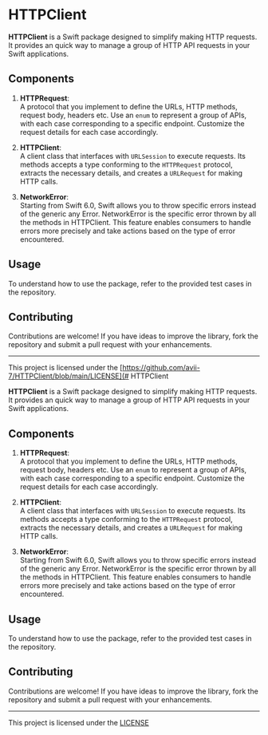 # HTTPClient

**HTTPClient** is a Swift package designed to simplify making HTTP requests. It provides an quick way to manage a group of HTTP API requests in your Swift applications.

## Components

1. **HTTPRequest**:  
   A protocol that you implement to define the URLs, HTTP methods, request body, headers etc. Use an `enum` to represent a group of APIs, with each case corresponding to a specific endpoint. Customize the request details for each case accordingly.

2. **HTTPClient**:  
   A client class that interfaces with `URLSession` to execute requests. Its methods accepts a type conforming to the `HTTPRequest` protocol, extracts the necessary details, and creates a `URLRequest` for making HTTP calls.

3. **NetworkError**:  
   Starting from Swift 6.0, Swift allows you to throw specific errors instead of the generic any Error. NetworkError is the specific error thrown by all the methods in HTTPClient. This feature enables consumers to handle errors more precisely and take actions based on the type of error encountered.

## Usage

To understand how to use the package, refer to the provided test cases in the repository.

## Contributing

Contributions are welcome! If you have ideas to improve the library, fork the repository and submit a pull request with your enhancements.

---
This project is licensed under the [https://github.com/avii-7/HTTPClient/blob/main/LICENSE](# HTTPClient

**HTTPClient** is a Swift package designed to simplify making HTTP requests. It provides an quick way to manage a group of HTTP API requests in your Swift applications.

## Components

1. **HTTPRequest**:  
   A protocol that you implement to define the URLs, HTTP methods, request body, headers etc. Use an `enum` to represent a group of APIs, with each case corresponding to a specific endpoint. Customize the request details for each case accordingly.

2. **HTTPClient**:  
   A client class that interfaces with `URLSession` to execute requests. Its methods accepts a type conforming to the `HTTPRequest` protocol, extracts the necessary details, and creates a `URLRequest` for making HTTP calls.

3. **NetworkError**:  
   Starting from Swift 6.0, Swift allows you to throw specific errors instead of the generic any Error. NetworkError is the specific error thrown by all the methods in HTTPClient. This feature enables consumers to handle errors more precisely and take actions based on the type of error encountered.

## Usage

To understand how to use the package, refer to the provided test cases in the repository.

## Contributing

Contributions are welcome! If you have ideas to improve the library, fork the repository and submit a pull request with your enhancements.

---
This project is licensed under the [LICENSE](https://github.com/avii-7/HTTPClient/blob/main/LICENSE)
